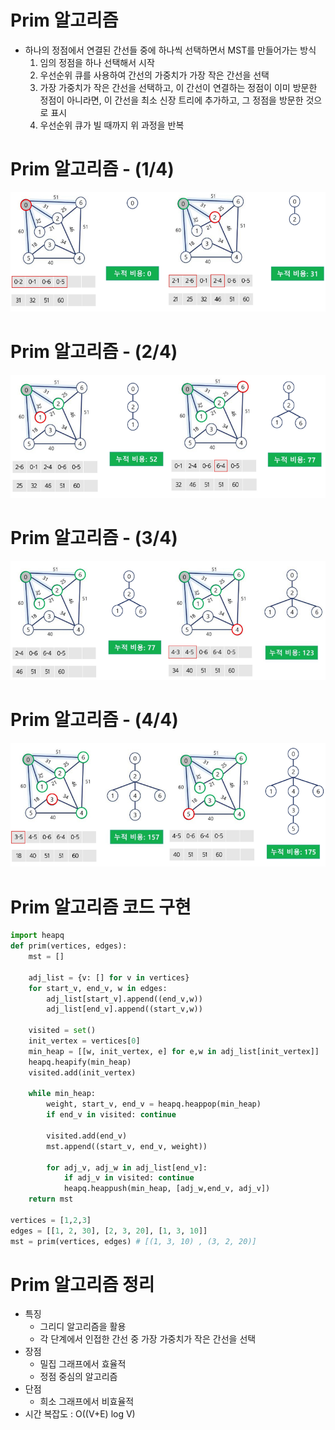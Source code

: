 # Prim 알고리즘
- 하나의 정점에서 연결된 간선들 중에 하나씩 선택하면서 MST를 만들어가는 방식
    1. 임의 정점을 하나 선택해서 시작
    2. 우선순위 큐를 사용하여 간선의 가중치가 가장 작은 간선을 선택
    3. 가장 가중치가 작은 간선을 선택하고, 이 간선이 연결하는 정점이 이미 방문한 정점이 아니라면, 이 간선을 최소 신장 트리에 추가하고, 그 정점을 방문한 것으로 표시
    4. 우선순위 큐가 빌 때까지 위 과정을 반복

# Prim 알고리즘 - (1/4)
![alt text](image-5.png)

# Prim 알고리즘 - (2/4)
![alt text](image-6.png)

# Prim 알고리즘 - (3/4)
![alt text](image-7.png)

# Prim 알고리즘 - (4/4)
![alt text](image-8.png)

# Prim 알고리즘 코드 구현
```python
import heapq
def prim(vertices, edges):
    mst = []

    adj_list = {v: [] for v in vertices}
    for start_v, end_v, w in edges:
        adj_list[start_v].append((end_v,w))
        adj_list[end_v].append((start_v,w))

    visited = set()
    init_vertex = vertices[0]
    min_heap = [[w, init_vertex, e] for e,w in adj_list[init_vertex]]
    heapq.heapify(min_heap)
    visited.add(init_vertex)

    while min_heap:
        weight, start_v, end_v = heapq.heappop(min_heap)
        if end_v in visited: continue

        visited.add(end_v)
        mst.append((start_v, end_v, weight))

        for adj_v, adj_w in adj_list[end_v]:
            if adj_v in visited: continue
            heapq.heappush(min_heap, [adj_w,end_v, adj_v])
    return mst

vertices = [1,2,3]
edges = [[1, 2, 30], [2, 3, 20], [1, 3, 10]]
mst = prim(vertices, edges) # [(1, 3, 10) , (3, 2, 20)]
```

# Prim 알고리즘 정리
- 특징
    - 그리디 알고리즘을 활용
    - 각 단계에서 인접한 간선 중 가장 가중치가 작은 간선을 선택
- 장점
    - 밀집 그래프에서 효율적
    - 정점 중심의 알고리즘
- 단점
    - 희소 그래프에서 비효율적
- 시간 복잡도 : O((V+E) log V)